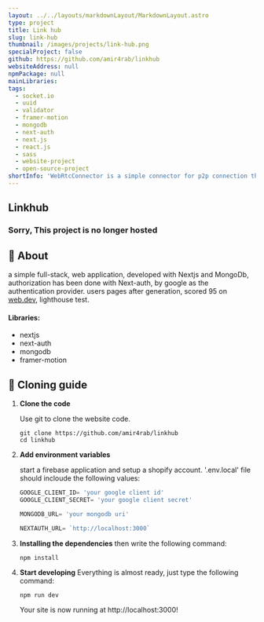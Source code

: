 ```yaml
---
layout: ../../layouts/markdownLayout/MarkdownLayout.astro
type: project
title: Link hub
slug: link-hub
thumbnail: /images/projects/link-hub.png
specialProject: false
github: https://github.com/amir4rab/linkhub
websiteAddress: null
npmPackage: null
mainLibraries:
tags:
  - socket.io
  - uuid
  - validator
  - framer-motion
  - mongodb
  - next-auth
  - next.js
  - react.js
  - sass
  - website-project
  - open-source-project
shortInfo: 'WebRtcConnector is a simple connector for p2p connection throw WebRtc Standard. socket.io has been used in booth server and client of this project.'
---
```


## Linkhub

### Sorry, This project is no longer hosted

## 👾 About

a simple full-stack, web application, developed with Nextjs and MongoDb, authorization has been done with Next-auth, by google as the authentication provider. users pages after generation, scored 95 on [web.dev](https://web.dev/measure/), lighthouse test.

#### Libraries:
- nextjs
- next-auth
- mongodb
- framer-motion

## 🚀 Cloning guide

1.  **Clone the code**

    Use git to clone the website code.

    ```shell
    git clone https://github.com/amir4rab/linkhub
    cd linkhub
    ```

2.  **Add environment variables**

    start a firebase application and setup a shopify account.
    '.env.local' file should incloude the following values:
    ```javascript
    GOOGLE_CLIENT_ID= 'your google client id'
    GOOGLE_CLIENT_SECRET= 'your google client secret'

    MONGODB_URL= 'your mongodb uri'

    NEXTAUTH_URL= `http://localhost:3000`
    ```

3.  **Installing the dependencies**
    then write the following command:
    ```shell
    npm install
    ```

4. **Start developing**
    Everything is almost ready, just type the following command:
    ```shell
    npm run dev
    ```
    Your site is now running at http://localhost:3000!